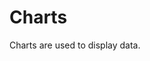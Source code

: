 # Charts

Charts are used to display data.

<teedev-charts-TChart
  id="swag"
  :labels="[
    '12am-3am', '3am-6am', '6am-9am', '9am-12pm',
    '12pm-3pm', '3pm-6pm', '6pm-9pm', '9pm-12am'
  ]"
  title="Data"
  :datasets="[
    {
        name: 'Some Data', chartType: 'line',
        values: [25, 40, 30, 35, 8, 52, 17, 4]
    },
    {
        name: 'Another Set', chartType: 'line',
        values: [25, 50, 10, 15, 18, 32, 27, 14]
    },
    {
        name: 'Final Set', chartType: 'line',
        values: [14, 33, 10, 8, 23, 31, 27, 2]
    },
  ]"
/>